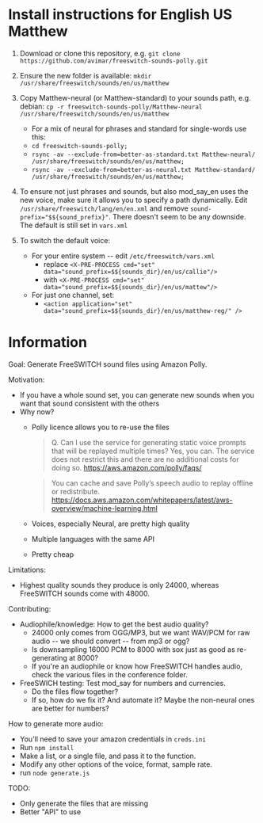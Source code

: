 # Install instructions for English US Matthew
1. Download or clone this repository, e.g. `git clone https://github.com/avimar/freeswitch-sounds-polly.git`
1. Ensure the new folder is available: `mkdir /usr/share/freeswitch/sounds/en/us/matthew`
1. Copy Matthew-neural (or Matthew-standard) to your sounds path, e.g. debian: `cp -r freeswitch-sounds-polly/Matthew-neural /usr/share/freeswitch/sounds/en/us/matthew`
	* For a mix of neural for phrases and standard for single-words use this:
	* `cd freeswitch-sounds-polly;`
	* `rsync -av --exclude-from=better-as-standard.txt Matthew-neural/ /usr/share/freeswitch/sounds/en/us/matthew;`
	* `rsync -av --exclude-from=better-as-neural.txt Matthew-standard/ /usr/share/freeswitch/sounds/en/us/matthew;`
	


1. To ensure not just phrases and sounds, but also mod_say_en uses the new voice, make sure it allows you to specify a path dynamically. Edit `/usr/share/freeswitch/lang/en/en.xml` and remove `sound-prefix="$${sound_prefix}"`. There doesn't seem to be any downside. The default is still set in `vars.xml`
1. To switch the default voice:
	* For your entire system -- edit `/etc/freeswitch/vars.xml`
		* replace `<X-PRE-PROCESS cmd="set" data="sound_prefix=$${sounds_dir}/en/us/callie"/>`
		* with `<X-PRE-PROCESS cmd="set" data="sound_prefix=$${sounds_dir}/en/us/mattew"/>`
	* For just one channel, set:
		* `<action application="set" data="sound_prefix=$${sounds_dir}/en/us/matthew-reg/" />`



# Information
Goal: Generate FreeSWITCH sound files using Amazon Polly.

Motivation:
 - If you have a whole sound set, you can generate new sounds when you want that sound consistent with the others
 - Why now?
   - Polly licence allows you to re-use the files
     >Q. Can I use the service for generating static voice prompts that will be replayed multiple times?
     >Yes, you can. The service does not restrict this and there are no additional costs for doing so. https://aws.amazon.com/polly/faqs/

     > You can cache and save Polly’s speech audio to replay offline or redistribute. https://docs.aws.amazon.com/whitepapers/latest/aws-overview/machine-learning.html
    - Voices, especially Neural, are pretty high quality
    - Multiple languages with the same API
    - Pretty cheap
 
Limitations:
 - Highest quality sounds they produce is only 24000, whereas FreeSWITCH sounds come with 48000.
 
Contributing:
- Audiophile/knowledge: How to get the best audio quality?
    - 24000 only comes from OGG/MP3, but we want WAV/PCM for raw audio -- we should convert -- from mp3 or ogg?
    - Is downsampling 16000 PCM to 8000 with sox just as good as re-generating at 8000?
    - If you're an audiophile or know how FreeSWITCH handles audio, check the various files in the conference folder.
- FreeSWICH testing: Test mod_say for numbers and currencies.
   - Do the files flow together?
   - If so, how do we fix it? And automate it? Maybe the non-neural ones are better for numbers?
 
How to generate more audio:
- You'll need to save your amazon credentials in `creds.ini`
- Run `npm install`
- Make a list, or a single file, and pass it to the function.
- Modify any other options of the voice, format, sample rate.
- run `node generate.js`
 
TODO:
- Only generate the files that are missing
- Better "API" to use